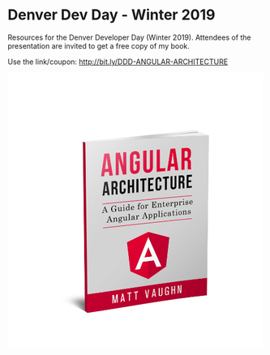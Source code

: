 # Denver Dev Day - Winter 2019

Resources for the Denver Developer Day (Winter 2019). Attendees of the presentation are invited to get a free copy of my book.

Use the link/coupon: http://bit.ly/DDD-ANGULAR-ARCHITECTURE

![Angular Architecture :: A CLEAN approach to Angular enterprise applications.](./assets/angular-architecture-book-cover-2.png)
